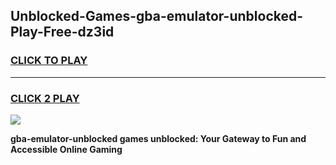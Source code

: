 
## Unblocked-Games-gba-emulator-unblocked-Play-Free-dz3id
<h3>
<a href="https://premium76.site?title=gba-emulator-unblocked&ref=21A">CLICK TO PLAY</a></h3>
<hr>

<h3>
<a href="https://premium76.site?title=gba-emulator-unblocked&ref=21A">CLICK 2 PLAY</a>
  
</h3>

<a href="https://premium76.site?title=gba-emulator-unblocked&ref=21A"><img src="https://clearcache.store/games.png"></a>


**gba-emulator-unblocked games unblocked: Your Gateway to Fun and Accessible Online Gaming**
